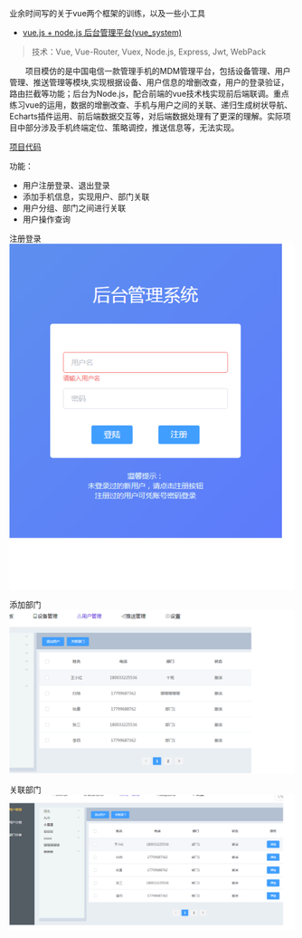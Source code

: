 业余时间写的关于vue两个框架的训练，以及一些小工具

* [vue.js + node.js  后台管理平台(vue_system)](#vue_system)<br/>


>技术：Vue, Vue-Router, Vuex, Node.js, Express, Jwt, WebPack

　　项目模仿的是中国电信一款管理手机的MDM管理平台，包括设备管理、用户管理、推送管理等模块,实现根据设备、用户信息的增删改查，用户的登录验证，路由拦截等功能；后台为Node.js，配合前端的vue技术栈实现前后端联调。重点练习vue的运用，数据的增删改查、手机与用户之间的关联、递归生成树状导航、Echarts插件运用、前后端数据交互等，对后端数据处理有了更深的理解。实际项目中部分涉及手机终端定位、策略调控，推送信息等，无法实现。

[项目代码](https://github.com/tangpengfei111/private-project/tree/sss/vue_system)

功能：

* 用户注册登录、退出登录
* 添加手机信息，实现用户、部门关联
* 用户分组、部门之间进行关联
* 用户操作查询

注册登录
![image](https://github.com/tangpengfei111/private-project/blob/master/vue_system/load.gif)

添加部门
![image](https://github.com/tangpengfei111/private-project/blob/master/vue_system/associated.gif)

关联部门
![image](https://github.com/tangpengfei111/private-project/blob/master/vue_system/addDepartment.gif)


